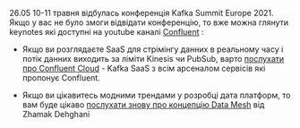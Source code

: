 26.05
10-11 травня відбулась конференція Kafka Summit Europe 2021.
Якщо у вас не було змоги відвідати конференцію, то вже можна глянути keynotes які доступні на youtube каналі [Confluent](https://www.youtube.com/c/Confluent) :

- Якщо ви розглядаєте SaaS для стрімінгу данних в реальному часу і потік данних виходить за ліміти Kinesis чи PubSub, варто [послухати про Confluent Cloud](https://www.youtube.com/watch?v=RAFooL3Qm-w) - Kafka SaaS з всім арсеналом сервісів які пропонує Confluent.

- Якщо ви цікавитесь модними трендами у розробці дата платформ, то вам буде цікаво [послухати знову про концепцію Data Mesh](https://www.youtube.com/watch?v=QF41q10NSAs&ab_channel=Confluent) від Zhamak Dehghani

